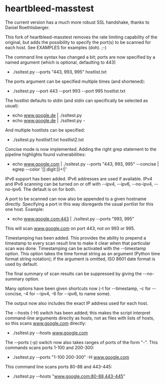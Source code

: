 heartbleed-masstest
===================

The current version has a much more robust SSL handshake, thanks to Daniel
Roethlisberger.

This fork of heartbleed-masstest removes the rate limiting capability of the
original, but adds the possibility to specify the port(s) to be scanned for each
host.  See EXAMPLES for examples (doh). ;-)

The command line syntax has changed a bit; ports are now specified by a
named argument (which is optional, defaulting to 443)
* ./ssltest.py --ports "443, 993, 995" hostlist.txt

The ports argument can be specified multiple times (and shortened):
* ./ssltest.py --port 443 --port 993 --port 995 hostlist.txt

The hostlist defaults to stdin (and stdin can specifically be selected as
usual):
* echo www.google.de | ./ssltest.py
* echo www.google.de | ./ssltest.py -

And multiple hostlists can be specified:
* ./ssltest.py hostlist1.txt hostlist2.txt

Concise mode is now implemented.  Adding the right grep statement to the
pipeline highlights found vulnerabilities:
* echo www.google.com | ./ssltest.py --ports "443, 993, 995" --concise | egrep --color '[[:digit:]]+!|'

IPv6 support has been added.  IPv6 addresses are used if available.
IPv4 and IPv6 scanning can be turned on or off with --ipv4, --ipv6,
--no-ipv4, --no-ipv6.  The default is on for both.

A port to be scanned can now also be appended to a given hostname directly.
Specifying a port in this way disregards the usual portlist for this one
host.  Example:
* echo www.google.com:443 | ./ssltest.py --ports "993, 995"

This will scan www.google.com on port 443, not on 993 or 995.

Timestamping has been added.  This provides the ability to prepend a
timestamp to every scan result line to make it clear when that particular
scan was done.  Timestamping can be activated with the --timestamp option.
This option takes the time format string as an argument (Python time format
string notation); if the argument is omitted, ISO 8601 date format is used
by default.

The final summary of scan results can be suppressed by giving the
--no-summary option.

Many options have been given shortcuts now (-t for --timestamp, -c for
--concise, -4 for --ipv4, -6 for --ipv6, to name some).

The output now also includes the exact IP address used for each host.

The --hosts (-H) switch has been added; this makes the script interpret
command-line arguments directly as hosts, not as files with lists of hosts, so
this scans www.google.com directly:
* ./ssltest.py --hosts www.google.com

The --ports (-p) switch now also takes ranges of ports of the form
"<START>-<END>".  This commands scans ports 1-100 and 200-300:
* ./ssltest.py --ports "1-100 200-300" -H www.google.com

This command line scans ports 80-88 and 443-445:
* ./ssltest.py --hosts "www.google.com:80-88,443-445"
